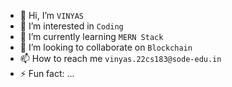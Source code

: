- 👋 Hi, I’m ```VINYAS```
- 👀 I’m interested in ```Coding```
- 🌱 I’m currently learning ```MERN Stack```
- 💞️ I’m looking to collaborate on ```Blockchain```
- 📫 How to reach me ```vinyas.22cs183@sode-edu.in```
- ⚡ Fun fact: ...

<!---
Vinyas24/Vinyas24 is a ✨ special ✨ repository because its `README.md` (this file) appears on your GitHub profile.
You can click the Preview link to take a look at your changes.
--->

